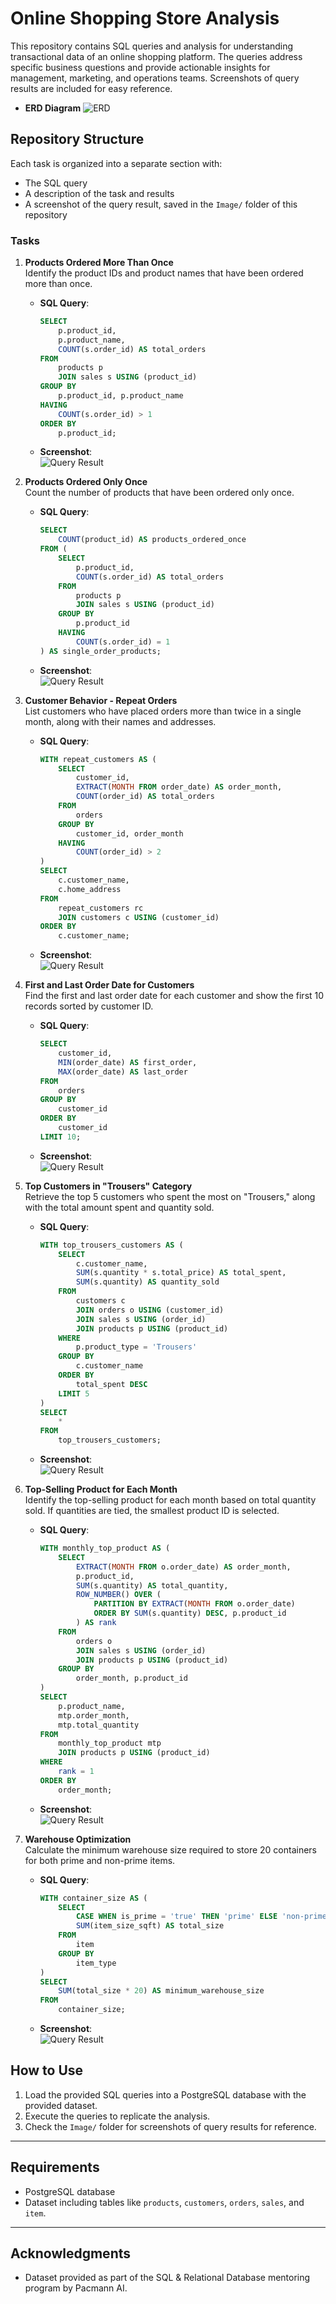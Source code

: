 # Online Shopping Store Analysis

This repository contains SQL queries and analysis for understanding transactional data of an online shopping platform. The queries address specific business questions and provide actionable insights for management, marketing, and operations teams. Screenshots of query results are included for easy reference.

- **ERD Diagram**
![ERD](Image/online_store_erd.png)

## Repository Structure

Each task is organized into a separate section with:
- The SQL query
- A description of the task and results
- A screenshot of the query result, saved in the `Image/` folder of this repository

### Tasks

1. **Products Ordered More Than Once**  
   Identify the product IDs and product names that have been ordered more than once.

   - **SQL Query**:
     ```sql
     SELECT
         p.product_id,
         p.product_name,
         COUNT(s.order_id) AS total_orders
     FROM
         products p
         JOIN sales s USING (product_id)
     GROUP BY
         p.product_id, p.product_name
     HAVING
         COUNT(s.order_id) > 1
     ORDER BY
         p.product_id;
     ```
   - **Screenshot**:  
     ![Query Result](Image/task_1.png)

2. **Products Ordered Only Once**  
   Count the number of products that have been ordered only once.

   - **SQL Query**:
     ```sql
     SELECT
         COUNT(product_id) AS products_ordered_once
     FROM (
         SELECT
             p.product_id,
             COUNT(s.order_id) AS total_orders
         FROM
             products p
             JOIN sales s USING (product_id)
         GROUP BY
             p.product_id
         HAVING
             COUNT(s.order_id) = 1
     ) AS single_order_products;
     ```
   - **Screenshot**:  
     ![Query Result](Image/task_2.png)

3. **Customer Behavior - Repeat Orders**  
   List customers who have placed orders more than twice in a single month, along with their names and addresses.

   - **SQL Query**:
     ```sql
     WITH repeat_customers AS (
         SELECT
             customer_id,
             EXTRACT(MONTH FROM order_date) AS order_month,
             COUNT(order_id) AS total_orders
         FROM
             orders
         GROUP BY
             customer_id, order_month
         HAVING
             COUNT(order_id) > 2
     )
     SELECT
         c.customer_name,
         c.home_address
     FROM
         repeat_customers rc
         JOIN customers c USING (customer_id)
     ORDER BY
         c.customer_name;
     ```
   - **Screenshot**:  
     ![Query Result](Image/task_3.png)

4. **First and Last Order Date for Customers**  
   Find the first and last order date for each customer and show the first 10 records sorted by customer ID.

   - **SQL Query**:
     ```sql
     SELECT
         customer_id,
         MIN(order_date) AS first_order,
         MAX(order_date) AS last_order
     FROM
         orders
     GROUP BY
         customer_id
     ORDER BY
         customer_id
     LIMIT 10;
     ```
   - **Screenshot**:  
     ![Query Result](Image/task_4.png)

5. **Top Customers in "Trousers" Category**  
   Retrieve the top 5 customers who spent the most on "Trousers," along with the total amount spent and quantity sold.

   - **SQL Query**:
     ```sql
     WITH top_trousers_customers AS (
         SELECT
             c.customer_name,
             SUM(s.quantity * s.total_price) AS total_spent,
             SUM(s.quantity) AS quantity_sold
         FROM
             customers c
             JOIN orders o USING (customer_id)
             JOIN sales s USING (order_id)
             JOIN products p USING (product_id)
         WHERE
             p.product_type = 'Trousers'
         GROUP BY
             c.customer_name
         ORDER BY
             total_spent DESC
         LIMIT 5
     )
     SELECT
         *
     FROM
         top_trousers_customers;
     ```
   - **Screenshot**:  
     ![Query Result](Image/task_5.png)

6. **Top-Selling Product for Each Month**  
   Identify the top-selling product for each month based on total quantity sold. If quantities are tied, the smallest product ID is selected.

   - **SQL Query**:
     ```sql
     WITH monthly_top_product AS (
         SELECT
             EXTRACT(MONTH FROM o.order_date) AS order_month,
             p.product_id,
             SUM(s.quantity) AS total_quantity,
             ROW_NUMBER() OVER (
                 PARTITION BY EXTRACT(MONTH FROM o.order_date)
                 ORDER BY SUM(s.quantity) DESC, p.product_id
             ) AS rank
         FROM
             orders o
             JOIN sales s USING (order_id)
             JOIN products p USING (product_id)
         GROUP BY
             order_month, p.product_id
     )
     SELECT
         p.product_name,
         mtp.order_month,
         mtp.total_quantity
     FROM
         monthly_top_product mtp
         JOIN products p USING (product_id)
     WHERE
         rank = 1
     ORDER BY
         order_month;
     ```
   - **Screenshot**:  
     ![Query Result](Image/task_6.png)

7. **Warehouse Optimization**  
   Calculate the minimum warehouse size required to store 20 containers for both prime and non-prime items.

   - **SQL Query**:
     ```sql
     WITH container_size AS (
         SELECT
             CASE WHEN is_prime = 'true' THEN 'prime' ELSE 'non-prime' END AS item_type,
             SUM(item_size_sqft) AS total_size
         FROM
             item
         GROUP BY
             item_type
     )
     SELECT
         SUM(total_size * 20) AS minimum_warehouse_size
     FROM
         container_size;
     ```
   - **Screenshot**:  
     ![Query Result](Image/task_7.png)

## How to Use

1. Load the provided SQL queries into a PostgreSQL database with the provided dataset.
2. Execute the queries to replicate the analysis.
3. Check the `Image/` folder for screenshots of query results for reference.

---

## Requirements

- PostgreSQL database
- Dataset including tables like `products`, `customers`, `orders`, `sales`, and `item`.

---

## Acknowledgments

- Dataset provided as part of the SQL & Relational Database mentoring program by Pacmann AI.
